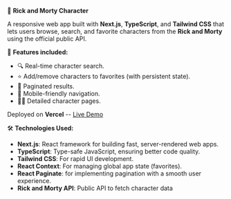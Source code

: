 🚀 **Rick and Morty Character**

A responsive web app built with **Next.js**, **TypeScript**, and **Tailwind CSS** that lets users browse, search, and favorite characters from the **Rick and Morty** using the official public API.

🔧 **Features included:**

- 🔍 Real-time character search.
- ⭐ Add/remove characters to favorites (with persistent state).
- 📄 Paginated results.
- 📱 Mobile-friendly navigation.
- 🧑‍🚀 Detailed character pages.

Deployed on **Vercel** -- [Live Demo](https://ricky-morty-xi.vercel.app)

🛠️ **Technologies Used:**

- **Next.js**: React framework for building fast, server-rendered web apps.
- **TypeScript**: Type-safe JavaScript, ensuring better code quality.
- **Tailwind CSS**: For rapid UI development.
- **React Context**: For managing global app state (favorites).
- **React Paginate**: for implementing pagination with a smooth user experience.
- **Rick and Morty API**: Public API to fetch character data
